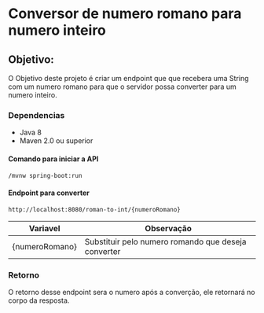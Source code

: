 # Conversor de numero romano para numero inteiro



## Objetivo:

O Objetivo deste projeto é criar um endpoint que que recebera uma String com um numero romano para que o servidor possa converter para um numero inteiro.

### Dependencias

- Java 8
- Maven 2.0 ou superior


#### Comando para iniciar a API
```
/mvnw spring-boot:run
```
#### Endpoint para converter

````
http://localhost:8080/roman-to-int/{numeroRomano}
`````
| Variavel | Observação  |
|---|---|
|  {numeroRomano} |  Substituir pelo numero romando que deseja converter |



### Retorno

O retorno desse endpoint sera o numero após a converção, ele retornará no corpo da resposta.
